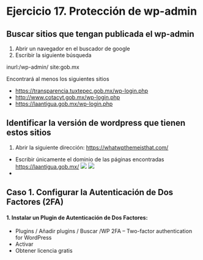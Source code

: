 # Ejercicio 17.  Protección de wp-admin

## Buscar sitios que tengan publicada el wp-admin
1. Abrir un navegador en el buscador de google
2. Escribir la siguiente búsqueda

inurl:/wp-admin/ site:gob.mx

Encontrará al menos los siguientes sitios
- https://transparencia.tuxtepec.gob.mx/wp-login.php
- http://www.cotacyt.gob.mx/wp-login.php
- https://laantigua.gob.mx/wp-login.php

## Identificar la versión de wordpress que tienen estos sitios

1. Abrir la siguiente dirección: https://whatwpthemeisthat.com/
- Escribir únicamente el dominio de las páginas encontradas
	https://laantigua.gob.mx/
![](https://i.imgur.com/mywer1s.png)
![](https://i.imgur.com/UYChGIh.png)
- 


## Caso 1. Configurar la Autenticación de Dos Factores (2FA)

#### 1.  Instalar un Plugin de Autenticación de Dos Factores:
- Plugins  / Añadir plugins / Buscar /WP 2FA – Two-factor authentication for WordPress
- Activar
- Obtener licencia gratis
<!--stackedit_data:
eyJoaXN0b3J5IjpbLTE3MjU1NzQwNDksLTYzMzAwMjI4NSwtNT
Y1NDAyMTM2XX0=
-->